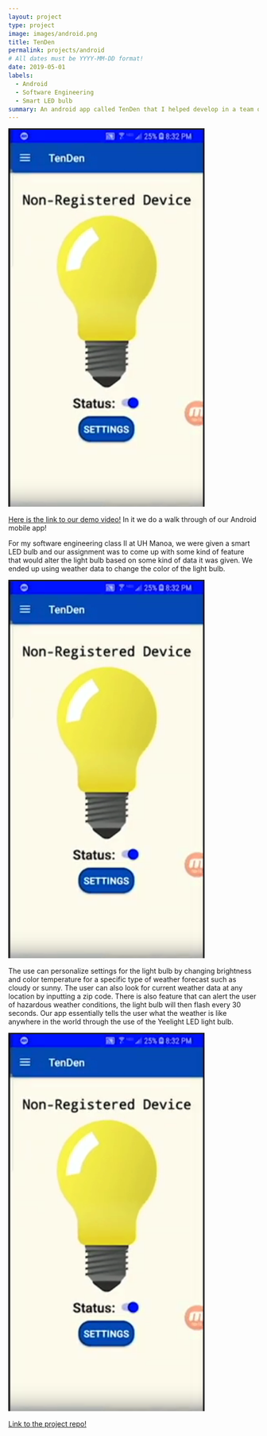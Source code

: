 ```yaml
---
layout: project
type: project
image: images/android.png
title: TenDen
permalink: projects/android
# All dates must be YYYY-MM-DD format!
date: 2019-05-01
labels:
  - Android
  - Software Engineering
  - Smart LED bulb
summary: An android app called TenDen that I helped develop in a team of 3 for my software engineering class at UH Manoa. We were tasked with coming up with and implementing some kind of feature with the Yeelight Smart LED bulb.
---
```


<img src="../images/tenden1.png">

<a href="https://www.youtube.com/watch?v=72KMl0R_daQ">Here is the link to our demo video!</a> In it we do a walk through of our Android mobile app!

For my software engineering class II at UH Manoa, we were given a smart LED bulb and our assignment was to come up with some kind of feature that would alter the light bulb based on some kind of data it was given. We ended up using weather data to change the color of the light bulb.

<img src="../images/tenden1.png">

The use can personalize settings for the light bulb by changing brightness and color temperature for a specific type of weather forecast such as cloudy or sunny. The user can also look for current weather data at any location by inputting a zip code. There is also feature that can alert the user of hazardous weather conditions, the light bulb will then flash every 30 seconds. Our app essentially tells the user what the weather is like anywhere in the world through the use of the Yeelight LED light bulb.

<img src="../images/tenden1.png">


<a href="https://github.com/team-mjw/TenDenMobileApp"><i class="large github icon"></i>Link to the project repo!</a>
